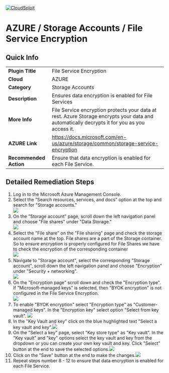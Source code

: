 [![CloudSploit](https://cloudsploit.com/img/logo-new-big-text-100.png "CloudSploit")](https://cloudsploit.com)

# AZURE / Storage Accounts / File Service Encryption

## Quick Info

| | |
|-|-|
| **Plugin Title** | File Service Encryption |
| **Cloud** | AZURE |
| **Category** | Storage Accounts |
| **Description** | Ensures data encryption is enabled for File Services |
| **More Info** | File Service encryption protects your data at rest. Azure Storage encrypts your data and automatically decrypts it for you as you access it. |
| **AZURE Link** | https://docs.microsoft.com/en-us/azure/storage/common/storage-service-encryption |
| **Recommended Action** | Ensure that data encryption is enabled for each File Service. |

## Detailed Remediation Steps

1. Log in to the Microsoft Azure Management Console.
2. Select the "Search resources, services, and docs" option at the top and search for "Storage accounts."</br> <img src="/resources/azure/storageaccounts/file-service-encryption/step2.png"/>
3. On the "Storage account" page, scroll down the left navigation panel and choose "File shares" under "Data Storage." </br> <img src="/resources/azure/storageaccounts/file-service-encryption/step3.png"/>
4. Select the "File share" on the "File sharing" page and check the storage account name at the top. File shares are a part of the Storage container. So to ensure encryption is properly configured for File Shares we have to check the encryption of the corresponding container </br> <img src="/resources/azure/storageaccounts/file-service-encryption/step4.png"/>
5. Navigate to "Storage account", select the corresponding "Storage account", scroll down the left navigation panel and choose "Encryption" under "Security + networking".</br> <img src="/resources/azure/storageaccounts/file-service-encryption/step7.png"/>
6. On the "Encryption page" scroll down and check the "Encryption type". If "Microsoft-managed keys" is selected, then "BYOK encryption" is not configured in the File Service Encryption.</br> <img src="/resources/azure/storageaccounts/file-service-encryption/step6.png"/>
7. To enable "BYOK encryption" select "Encryption type" as "Customer-managed keys". In the "Encryption key" select option "Select from key vault". <img src="/resources/azure/storageaccounts/file-service-encryption/step7.png"/></br>
8. In the "Key Vault and key" click on the blue hughlighted text "Select a key vault and key".<img src="/resources/azure/storageaccounts/file-service-encryption/step8.png"/></br>
9. On the "Select a key" page, select "Key store type" as "Key vault". In the "Key vault" and "key" options select the key vault and key from the dropdown or you can create your own key vault and key. Click "Select" button at the end to save the selected options.<img src="/resources/azure/storageaccounts/file-service-encryption/step9.png"/></br>
10. Click on the "Save" button at the end to make the changes.<img src="/resources/azure/storageaccounts/file-service-encryption/step10.png"/></br>
11. Repeat steps number 8 - 12 to ensure that data encryption is enabled for each File Service.</br>

